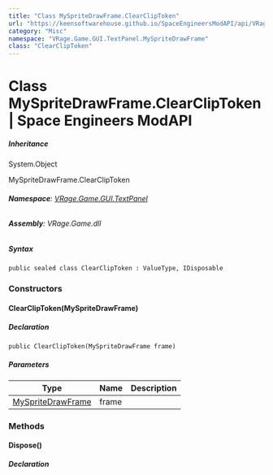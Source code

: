 ```yaml
---
title: "Class MySpriteDrawFrame.ClearClipToken"
url: "https://keensoftwarehouse.github.io/SpaceEngineersModAPI/api/VRage.Game.GUI.TextPanel.MySpriteDrawFrame.ClearClipToken.html"
category: "Misc"
namespace: "VRage.Game.GUI.TextPanel.MySpriteDrawFrame"
class: "ClearClipToken"
---
```


# Class MySpriteDrawFrame.ClearClipToken | Space Engineers ModAPI

##### Inheritance

System.Object

MySpriteDrawFrame.ClearClipToken

###### **Namespace**: [VRage.Game.GUI.TextPanel](https://keensoftwarehouse.github.io/SpaceEngineersModAPI/api/VRage.Game.GUI.TextPanel.html)

###### **Assembly**: VRage.Game.dll

##### Syntax

```
public sealed class ClearClipToken : ValueType, IDisposable
```

### Constructors

#### ClearClipToken(MySpriteDrawFrame)

##### Declaration

```
public ClearClipToken(MySpriteDrawFrame frame)
```

##### Parameters

| Type | Name | Description |
| --- | --- | --- |
| [MySpriteDrawFrame](https://keensoftwarehouse.github.io/SpaceEngineersModAPI/api/VRage.Game.GUI.TextPanel.MySpriteDrawFrame.html) | frame |     |

### Methods

#### Dispose()

##### Declaration
